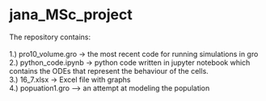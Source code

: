 # jana_MSc_project

The repository contains: <br />
<br />
1.) pro10_volume.gro -> the most recent code for running simulations in gro <br />
2.) python_code.ipynb -> python code written in jupyter notebook which contains the ODEs that represent the behaviour of the cells. 
<br />
3.) 16_7.xlsx -> Excel file with graphs
<br />
4.) popuation1.gro --> an attempt at modeling the population 
